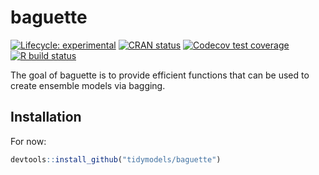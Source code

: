 
# baguette

<!-- badges: start -->
[![Lifecycle: experimental](https://img.shields.io/badge/lifecycle-experimental-orange.svg)](https://www.tidyverse.org/lifecycle/#experimental)
[![CRAN status](https://www.r-pkg.org/badges/version/baguette)](https://cran.r-project.org/package=baguette)
[![Codecov test coverage](https://codecov.io/gh/tidymodels/baguette/branch/master/graph/badge.svg)](https://codecov.io/gh/tidymodels/baguette?branch=master)
[![R build status](https://github.com/tidymodels/baguette/workflows/R-CMD-check/badge.svg)](https://github.com/tidymodels/baguette/actions)
<!-- badges: end -->

The goal of baguette is to provide efficient functions that can be used to create ensemble models via bagging. 

## Installation

For now:

``` r
devtools::install_github("tidymodels/baguette")
```

